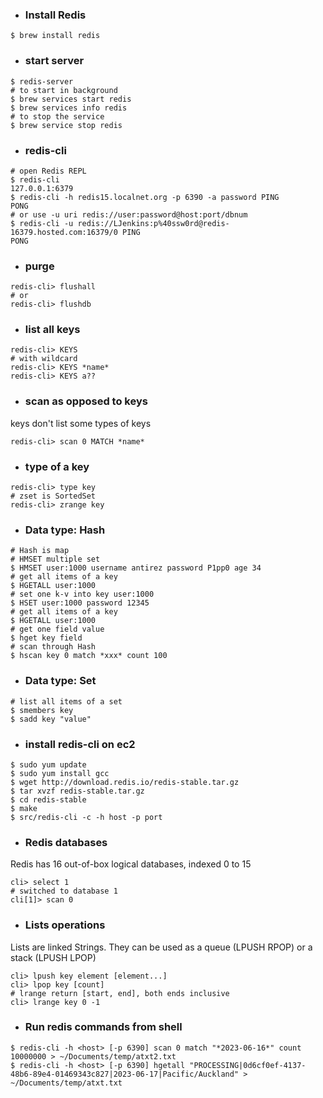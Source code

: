- ### Install Redis
```shell
$ brew install redis
```

- ### start server
```shell
$ redis-server
# to start in background
$ brew services start redis
$ brew services info redis
# to stop the service
$ brew service stop redis
```

- ### redis-cli
```shell
# open Redis REPL
$ redis-cli
127.0.0.1:6379
$ redis-cli -h redis15.localnet.org -p 6390 -a password PING
PONG
# or use -u uri redis://user:password@host:port/dbnum
$ redis-cli -u redis://LJenkins:p%40ssw0rd@redis-16379.hosted.com:16379/0 PING
PONG
```

- ### purge
```shell
redis-cli> flushall
# or
redis-cli> flushdb
```

- ### list all keys
```shell
redis-cli> KEYS
# with wildcard
redis-cli> KEYS *name*
redis-cli> KEYS a??
```

- ### scan as opposed to keys
keys don't list some types of keys
```shell
redis-cli> scan 0 MATCH *name*
```

- ### type of a key
```shell
redis-cli> type key
# zset is SortedSet
redis-cli> zrange key
```

- ### Data type: Hash
```shell
# Hash is map
# HMSET multiple set
$ HMSET user:1000 username antirez password P1pp0 age 34
# get all items of a key
$ HGETALL user:1000
# set one k-v into key user:1000
$ HSET user:1000 password 12345
# get all items of a key
$ HGETALL user:1000
# get one field value
$ hget key field
# scan through Hash
$ hscan key 0 match *xxx* count 100
```

- ### Data type: Set
```shell
# list all items of a set
$ smembers key
$ sadd key "value"
```

- ### install redis-cli on ec2
```shell
$ sudo yum update
$ sudo yum install gcc
$ wget http://download.redis.io/redis-stable.tar.gz
$ tar xvzf redis-stable.tar.gz
$ cd redis-stable
$ make
$ src/redis-cli -c -h host -p port
```

- ### Redis databases
Redis has 16 out-of-box logical databases, indexed 0 to 15
```shell
cli> select 1
# switched to database 1
cli[1]> scan 0
```

- ### Lists operations
Lists are linked Strings. They can be used as a queue (LPUSH RPOP) or a stack (LPUSH LPOP)
```shell
cli> lpush key element [element...]
cli> lpop key [count]
# lrange return [start, end], both ends inclusive
cli> lrange key 0 -1
```

- ### Run redis commands from shell
```shell
$ redis-cli -h <host> [-p 6390] scan 0 match "*2023-06-16*" count 10000000 > ~/Documents/temp/atxt2.txt
$ redis-cli -h <host> [-p 6390] hgetall "PROCESSING|0d6cf0ef-4137-48b6-89e4-01469343c827|2023-06-17|Pacific/Auckland" > ~/Documents/temp/atxt.txt
```

